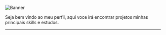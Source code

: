 ![Banner](https://github.com/user-attachments/assets/82fba592-1a02-4d87-89e4-ce7a19e30a92)
<br>
<p>Seja bem vindo ao meu perfil, aqui voce irá encontrar projetos minhas principais skills e estudos.</p>
<hr>
<br> 


